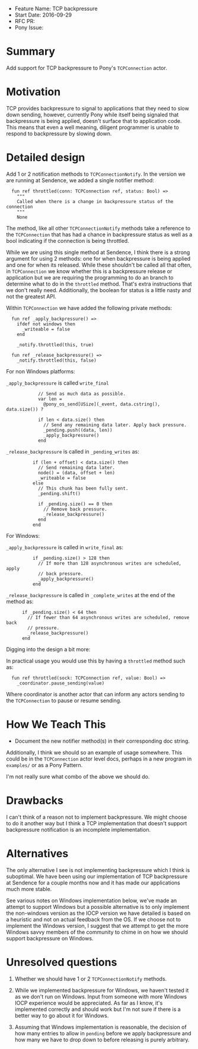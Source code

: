- Feature Name: TCP backpressure
- Start Date: 2016-09-29
- RFC PR: 
- Pony Issue: 

# Summary

Add support for TCP backpressure to Pony's `TCPConnection` actor.

# Motivation

TCP provides backpressure to signal to applications that they need to slow down sending, however, currently Pony while itself being signaled that backpressure is being applied, doesn't surface that to application code. This means that even a well meaning, diligent programmer is unable to respond to backpressure by slowing down.

# Detailed design

Add 1 or 2 notification methods to `TCPConnectionNotify`. In the version we are running at Sendence, we added a single notifier method:

```pony
  fun ref throttled(conn: TCPConnection ref, status: Bool) =>
    """
    Called when there is a change in backpressure status of the connection
    """
    None
```

The method, like all other `TCPConnectionNotify` methods take a reference to the `TCPConnection` that has had a chance in backpressure status as well as a bool indicating if the connection is being throttled.

While we are using this single method at Sendence, I think there is a strong argument for using 2 methods: one for when backpressure is being applied and one for when its released. While these shouldn't be called all that often, in `TCPConnection` we know whether this is a backpressure release or application but we are requiring the programming to do an branch to determine what to do in the `throttled` method. That's extra instructions that we don't really need. Additionally, the boolean for status is a little nasty and not the greatest API.

Within `TCPConnection` we have added the following private methods:

```pony
  fun ref _apply_backpressure() =>
    ifdef not windows then
      _writeable = false
    end

    _notify.throttled(this, true)

  fun ref _release_backpressure() =>
    _notify.throttled(this, false)
```

For non Windows platforms:

`_apply_backpressure` is called `write_final`

```pony
            // Send as much data as possible.
            var len =
              @pony_os_send[USize](_event, data.cstring(), data.size()) ?
              
            if len < data.size() then
              // Send any remaining data later. Apply back pressure.
              _pending.push((data, len))
              _apply_backpressure()
            end
```

`_release_backpressure` is called in `_pending_writes` as:

```pony
          if (len + offset) < data.size() then
            // Send remaining data later.
            node() = (data, offset + len)
            _writeable = false
          else
            // This chunk has been fully sent.
            _pending.shift()

            if _pending.size() == 0 then
              // Remove back pressure.
              _release_backpressure()
            end
          end
```

For Windows:

`_apply_backpressure` is called in `write_final` as:

```pony
          if _pending.size() > 128 then
            // If more than 128 asynchronous writes are scheduled, apply
            // back pressure.
            _apply_backpressure()
          end
```

`_release_backpressure` is called in `_complete_writes` at the end of the method as:

```pony
      if _pending.size() < 64 then
        // If fewer than 64 asynchronous writes are scheduled, remove back
        // pressure.
        _release_backpressure()
      end
```

Digging into the design a bit more:

In practical usage you would use this by having a `throttled` method such as:

```pony
  fun ref throttled(sock: TCPConnection ref, value: Bool) =>
    _coordinator.pause_sending(value)
```

Where coordinator is another actor that can inform any actors sending to the `TCPConnection` to pause or resume sending.

# How We Teach This

* Document the new notifier method(s) in their corresponding doc string. 

Additionally, I think we should so an example of usage somewhere. This could be in the `TCPConnection` actor level docs, perhaps in a new program in `examples/` or as a Pony Pattern.

I'm not really sure what combo of the above we should do.

# Drawbacks

I can't think of a reason not to implement backpressure. We might choose to do it another way but I think a TCP implementation that doesn't support backpressure notification is an incomplete implementation.

# Alternatives

The only alternative I see is not implementing backpressure which I think is suboptimal. We have been using our implementation of TCP backpressure at Sendence for a couple months now and it has made our applications much more stable.

See various notes on Windows implementation below, we've made an attempt to support Windows but a possible alternative is to only implement the non-windows version as the IOCP version we have detailed is based on a heuristic and not on actual feedback from the OS. If we choose not to implement the Windows version, I suggest that we attempt to get the more Windows savvy members of the community to chime in on how we should support backpressure on Windows.

# Unresolved questions

1. Whether we should have 1 or 2 `TCPConnectionNotify` methods.

2. While we implemented backpressure for Windows, we haven't tested it as we don't run on Windows. Input from someone with more Windows IOCP experience would be appreciated. As far as I know, it's implemented correctly and should work but I'm not sure if there is a better way to go about it for Windows.

3. Assuming that Windows implementation is reasonable, the decision of how many entries to allow in `pending` before we apply backpressure and how many we have to drop down to before releasing is purely arbitrary.
